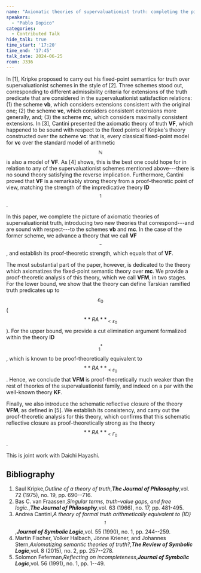 ```yaml
---
name: "Axiomatic theories of supervaluationist truth: completing the picture"
speakers:
  - "Pablo Dopico"
categories:
  - Contributed Talk
hide_talk: true
time_start: '17:20'
time_end: '17:45'
talk_date: 2024-06-25
room: J336
---
```







In [1], Kripke proposed to carry out his fixed-point semantics for truth over supervaluationist schemes in the style of [2]. Three schemes stood out, corresponding to different admissibility criteria for extensions of the truth predicate that are considered in the supervaluationist satisfaction relations: (1) the scheme **vb**, which considers extensions consistent with the original one; (2) the scheme **vc**, which considers consistent extensions more generally, and; (3) the scheme **mc**, which considers maximally consistent extensions. In [3], Cantini presented the axiomatic theory of truth **VF**, which happened to be sound with respect to the fixed points of Kripke's theory constructed over the scheme **vc**: that is, every classical fixed-point model for **vc** over the standard model of arithmetic $$\mathbb{N}$$ is also a model of **VF**. As [4] shows, this is the best one could hope for in relation to any of the supervaluationist schemes mentioned above---there is no sound theory satisfying the reverse implication. Furthermore, Cantini proved that **VF** is a remarkably strong theory from a proof-theoretic point of view, matching the strength of the impredicative theory **ID**$$_1$$.

In this paper, we complete the picture of axiomatic theories of supervaluationist truth, introducing two new theories that correspond---and are sound with respect---to the schemes **vb** and **mc**. In the case of the former scheme, we advance a theory that we call **VF**$$^-$$, and establish its proof-theoretic strength, which equals that of **VF**. 

The most substantial part of the paper, however, is dedicated to the theory which axiomatizes the fixed-point semantic theory over **mc**. We provide a proof-theoretic analysis of this theory, which we call **VFM**, in two stages. For the lower bound, we show that the theory can define Tarskian ramified truth predicates up to $$\varepsilon_0$$ ($$**RA**_{<\varepsilon_0}$$). For the upper bound, we provide a cut elimination argument formalized within the theory **ID**$$^*_1$$, which is known to be proof-theoretically equivalent to $$**RA**_{<\varepsilon_0}$$. Hence, we conclude that **VFM** is proof-theoretically much weaker than the rest of theories of the supervaluationist family, and indeed on a par with the well-known theory **KF**. 

Finally, we also introduce the schematic reflective closure of the theory **VFM**, as defined in [5]. We establish its consistency, and carry out the proof-theoretic analysis for this theory, which confirms that this schematic reflective closure as proof-theoretically strong as the theory $$**RA**_{<\Gamma_0}$$.

This is joint work with Daichi Hayashi. 


## Bibliography





1. Saul Kripke,_Outline of a theory of truth_,**_The Journal of Philosophy_**,vol. 72 (1975), no. 19, pp. 690--716.
2. Bas C. van Fraassen,_Singular terms, truth-value gaps, and free logic._,**_The Journal of Philosophy_**,vol. 63 (1966), no. 17, pp. 481-495.
3. Andrea Cantini,_A theory of formal truth arithmetically equivalent to {ID}$$_1$$_,**_Journal of Symbolic Logic_**,vol. 55 (1990), no. 1, pp. 244--259.
4. Martin Fischer, Volker Halbach, Jönne Kriener, and Johannes Stern,_Axiomatizing semantic theories of truth?_,**_The Review of Symbolic Logic_**,vol. 8 (2015), no. 2, pp. 257--278.
5. Solomon Feferman,_Reflecting on incompleteness_,**_Journal of Symbolic Logic_**,vol. 56 (1991), no. 1, pp. 1--49.






